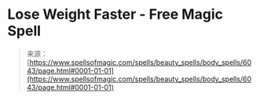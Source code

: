 <!--yml
category: 未分类
date: 2024-06-12 18:40:34
-->

# Lose Weight Faster - Free Magic Spell

> 来源：[https://www.spellsofmagic.com/spells/beauty_spells/body_spells/6043/page.html#0001-01-01](https://www.spellsofmagic.com/spells/beauty_spells/body_spells/6043/page.html#0001-01-01)